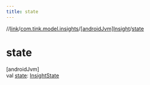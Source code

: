 ```yaml
---
title: state
---
```

//[link](../../../index.html)/[com.tink.model.insights](../index.html)/[[androidJvm]Insight](index.html)/[state](state.html)



# state



[androidJvm]\
val [state](state.html): [InsightState](../[android-jvm]-insight-state/index.html)




